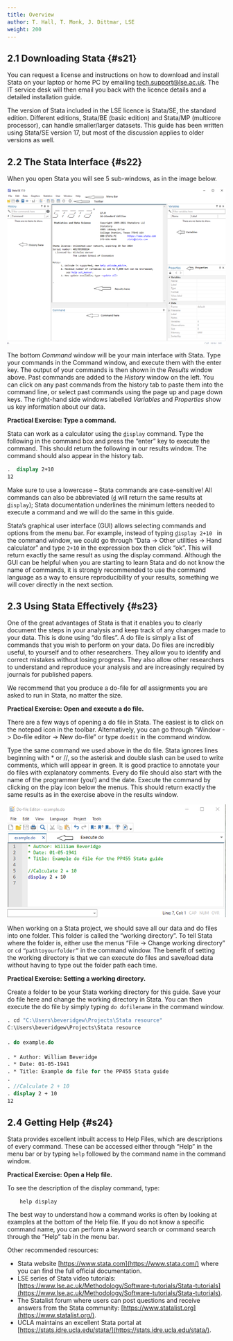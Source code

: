 ```yaml
---
title: Overview 
author: T. Hall, T. Monk, J. Dittmar, LSE
weight: 200
---
```

## 2.1 Downloading Stata {#s21}

You can request a license and instructions on how to download and install Stata on your laptop or home PC by emailing [tech.support@lse.ac.uk](tech.support@lse.ac.uk). The IT service desk will then email you back with the licence details and a detailed installation guide.

The version of Stata included in the LSE licence is Stata/SE, the standard edition. Different editions, Stata/BE (basic edition) and Stata/MP (multicore processor), can handle smaller/larger datasets. This guide has been written using Stata/SE version 17, but most of the discussion applies to older versions as well.

## 2.2 The Stata Interface {#s22}

When you open Stata you will see 5 sub-windows, as in the image below.

<img src="interface.png" class="img-responsive center-block"/>

The bottom *Command* window will be your main interface with Stata. Type your commands in the Command window, and execute them with the enter key. The output of your commands is then shown in the *Results* window above. Past commands are added to the *History* window on the left. You can click on any past commands from the history tab to paste them into the command line, or select past commands using the page up and page down keys. The right-hand side windows labelled *Variables* and *Properties* show us key information about our data.

**Practical Exercise: Type a command.**

Stata can work as a calculator using the <code><u>d</u>isplay</code> command. Type the following in the command box and press the “enter” key to execute the command. This should return the following in our results window. The command should also appear in the history tab.

```stata
.  display 2+10 
12
```

Make sure to use a lowercase – Stata commands are case-sensitive! All commands can also be abbreviated (<code><u>d</u></code> will return the same results at <code><u>d</u>isplay</code>); Stata documentation underlines the minimum letters needed to execute a command and we will do the same in this guide.

Stata’s graphical user interface (GUI) allows selecting commands and options from the menu bar. For example, instead of typing <code><u>d</u>isplay 2+10 </code> in the command window, we could go through “Data -> Other utilities -> Hand calculator” and type <code>2+10</code> in the expression box then click “ok”. This will return exactly the same result as using the display command. Although the GUI can be helpful when you are starting to learn Stata and do not know the name of commands, it is strongly recommended to use the command language as a way to ensure reproducibility of your results, something we will cover directly in the next section.

## 2.3 Using Stata Effectively {#s23}

One of the great advantages of Stata is that it enables you to clearly document the steps in your analysis and keep track of any changes made to your data. This is done using “do files”. A do file is simply a list of commands that you wish to perform on your data. Do files are incredibly useful, to yourself and to other researchers. They allow you to identify and correct mistakes without losing progress. They also allow other researchers to understand and reproduce your analysis and are increasingly required by journals for published papers. 

We recommend that you produce a do-file for *all* assignments you are asked to run in Stata, no matter the size. 

**Practical Exercise: Open and execute a do file.**

There are a few ways of opening a do file in Stata. The easiest is to click on the notepad icon in the toolbar. Alternatively, you can go through “Window -> Do-file editor -> New do-file” or type `doedit` in the command window.

Type the same command we used above in the do file. Stata ignores lines beginning with * or //, so the asterisk and double slash can be used to write comments, which will appear in green. It is good practice to annotate your do files with explanatory comments. Every do file should also start with the name of the programmer (you!) and the date. Execute the command by clicking on the play icon below the menus. This should return exactly the same results as in the exercise above in the results window.

<img src="exampledo.png" class="img-responsive center-block"/>

When working on a Stata project, we should save all our data and do files into one folder. This folder is called the “working directory”. To tell Stata where the folder is, either use the menus “File -> Change working directory” or `cd` <code>“pathtoyourfolder”</code> in the command window. The benefit of setting the working directory is that we can execute do files and save/load data without having to type out the folder path each time. 

**Practical Exercise: Setting a working directory.**
 
Create a folder to be your Stata working directory for this guide. Save your do file here and change the working directory in Stata. You can then execute the do file by simply typing <code>do dofilename</code> in the command window.

```stata
. cd "C:\Users\beveridgew\Projects\Stata resource"
C:\Users\beveridgew\Projects\Stata resource

. do example.do

. * Author: William Beveridge
. * Date: 01-05-1941
. * Title: Example do file for the PP455 Stata guide
. 
. //Calculate 2 + 10
. display 2 + 10
12
```

## 2.4 Getting Help {#s24}

Stata provides excellent inbuilt access to Help Files, which are descriptions of every command. These can be accessed either through “Help” in the menu bar or by typing `help` followed by the command name in the command window. 

**Practical Exercise: Open a Help file.**

To see the description of the display command, type:
```
	help display
```
The best way to understand how a command works is often by looking at examples at the bottom of the Help file. If you do not know a specific command name, you can perform a keyword search or command search through the “Help” tab in the menu bar.

Other recommended resources:

- Stata website [https://www.stata.com](https://www.stata.com/) where you can find the full official documentation.
- LSE series of Stata video tutorials: [https://www.lse.ac.uk/Methodology/Software-tutorials/Stata-tutorials](https://www.lse.ac.uk/Methodology/Software-tutorials/Stata-tutorials).
- The Statalist forum where users can post questions and receive answers from the Stata community: [https://www.statalist.org](https://www.statalist.org/).
- UCLA maintains an excellent Stata portal at [https://stats.idre.ucla.edu/stata/](https://stats.idre.ucla.edu/stata/).












